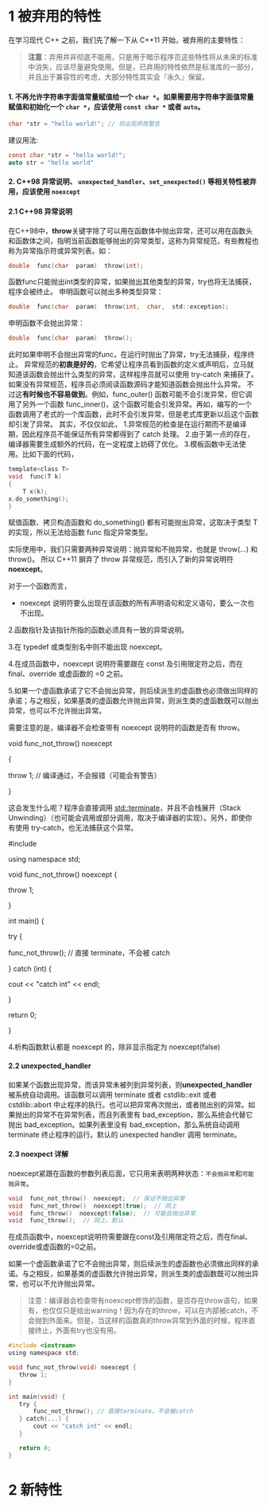 # 1 被弃用的特性

在学习现代 C++ 之前，我们先了解一下从 C++11 开始，被弃用的主要特性：
> **注意**：弃用并非彻底不能用，只是用于暗示程序员这些特性将从未来的标准中消失，应该尽量避免使用。但是，已弃用的特性依然是标准库的一部分，并且出于兼容性的考虑，大部分特性其实会『永久』保留。
#### 1.  **不再允许字符串字面值常量赋值给一个  `char *`。如果需要用字符串字面值常量赋值和初始化一个  `char *`，应该使用  `const char *`  或者  `auto`。**
```c
char *str = "hello world!"; // 将出现弃用警告
```
建议用法:
```c
const char *str = "hello world!";
auto str = "hello world"
```
#### 2. **C++98 异常说明、  `unexpected_handler`、`set_unexpected()`  等相关特性被弃用，应该使用  `noexcept`**
#### 2.1 C++98 异常说明
在C++98中，**throw**关键字除了可以用在函数体中抛出异常，还可以用在函数头和函数体之间，指明当前函数能够抛出的异常类型，这称为异常规范，有些教程也称为异常指示符或异常列表。如：
```c
double  func(char  param)  throw(int);
```
函数func只能抛出int类型的异常，如果抛出其他类型的异常，try也将无法捕获，程序会被终止。
申明函数可以抛出多种类型异常：
```c
double  func(char  param)  throw(int,  char,  std::exception);
``` 
申明函数不会抛出异常：
```c
double  func(char  param)  throw();
```
此时如果申明不会抛出异常的func，在运行时抛出了异常，try无法捕获，程序终止。
异常规范的**初衷是好的**，它希望让程序员看到函数的定义或声明后，立马就知道该函数会抛出什么类型的异常，这样程序员就可以使用 try-catch 来捕获了。如果没有异常规范，程序员必须阅读函数源码才能知道函数会抛出什么异常。
不过这**有时候也不容易做到**。例如，func_outer() 函数可能不会引发异常，但它调用了另外一个函数 func_inner()，这个函数可能会引发异常。再如，编写的一个函数调用了老式的一个库函数，此时不会引发异常，但是老式库更新以后这个函数却引发了异常。
其实，不仅仅如此，
1.异常规范的检查是在运行期而不是编译期，因此程序员不能保证所有异常都得到了 catch 处理。
2.由于第一点的存在，编译器需要生成额外的代码，在一定程度上妨碍了优化。
3.模板函数中无法使用。比如下面的代码，
```c
template<class T>
void  func(T k)
{
	T x(k);
x.do_something();
}
```
赋值函数、拷贝构造函数和 do_something() 都有可能抛出异常，这取决于类型 T 的实现，所以无法给函数 func  指定异常类型。

实际使用中，我们只需要两种异常说明：抛异常和不抛异常，也就是 throw(...) 和 throw()。
所以 C++11 摒弃了 throw 异常规范，而引入了新的异常说明符 **noexcept**。

对于一个函数而言，
- noexcept  说明符要么出现在该函数的所有声明语句和定义语句，要么一次也不出现。

2.函数指针及该指针所指的函数必须具有一致的异常说明。

3.在 typedef 或类型别名中则不能出现 noexcept。

4.在成员函数中，noexcept  说明符需要跟在 const 及引用限定符之后，而在 final、override 或虚函数的 =0 之前。

5.如果一个虚函数承诺了它不会抛出异常，则后续派生的虚函数也必须做出同样的承诺；与之相反，如果基类的虚函数允许抛出异常，则派生类的虚函数既可以抛出异常，也可以不允许抛出异常。

需要注意的是，编译器不会检查带有 noexcept  说明符的函数是否有 throw。

void  func_not_throw()  noexcept

{

throw 1; // 编译通过，不会报错（可能会有警告）

}

这会发生什么呢？程序会直接调用 [std::terminate](https://en.cppreference.com/w/cpp/error/terminate)，并且不会栈展开（Stack Unwinding）（也可能会调用或部分调用，取决于编译器的实现）。另外，即使你有使用 try-catch，也无法捕获这个异常。

#include <iostream>

using namespace std;

void func_not_throw() noexcept {

throw 1;

}

int main() {

try {

func_not_throw(); // 直接 terminate，不会被 catch

} catch (int) {

cout << "catch int" << endl;

}

return 0;

}

4.析构函数默认都是 noexcept  的，除非显示指定为 noexcept(false)
#### 2.2 unexpected_handler
 如果某个函数出现异常，而该异常未被列到异常列表，则**unexpected_handler**被系统自动调用。该函数可以调用 terminate 或者 cstdlib::exit 或者 cstdlib::abort 中止程序的执行。也可以把异常再次抛出，或者抛出别的异常。如果抛出的异常不在异常列表，而且列表里有 bad_exception，那么系统会代替它抛出 bad_exception。如果列表里没有 bad_exception，那么系统自动调用 terminate 终止程序的运行。默认的 unexpected handler 调用 terminate。
 #### 2.3 noexpect 详解
noexcept紧跟在函数的参数列表后面，它只用来表明两种状态：`不会抛异常`和`可能抛异常`。
```c
void  func_not_throw()  noexcept;  // 保证不抛出异常
void  func_not_throw()  noexcept(true);  // 同上
void  func_throw()  noexcept(false);  // 可能会抛出异常
void  func_throw();  // 同上，默认 
```
在成员函数中，noexcept说明符需要跟在const及引用限定符之后，而在final、override或虚函数的=0之前。

如果一个虚函数承诺了它不会抛出异常，则后续派生的虚函数也必须做出同样的承诺。与之相反，如果基类的虚函数允许抛出异常，则派生类的虚函数既可以抛出异常，也可以不允许抛出异常。
>注意：编译器会检查带有noexcept修饰的函数，是否存在throw语句，如果有，也仅仅只是给出warning！因为存在的throw，可以在内部被catch，不会抛到外面来。但是，当这样的函数真的throw异常到外面的时候，程序直接终止，外面有try也没有用。
 ```c
#include <iostream>
using namespace std;

void func_not_throw(void) noexcept {
    throw 1;
}

int main(void) {
    try {
        func_not_throw(); // 直接terminate，不会被catch
    } catch(...) {
        cout << "catch int" << endl;
    }

    return 0;
}
```
# 2 新特性



<!--stackedit_data:
eyJoaXN0b3J5IjpbLTg5NDExNzYzNSwtNjUzMDkzNTUyLC0xOD
Y2NzIxNDQsLTE2MjYxMzYwMDcsLTIzMzI0OTMzNCwtMTQ5NDg1
MTUxOCwtMTE2NTM1MTgxM119
-->